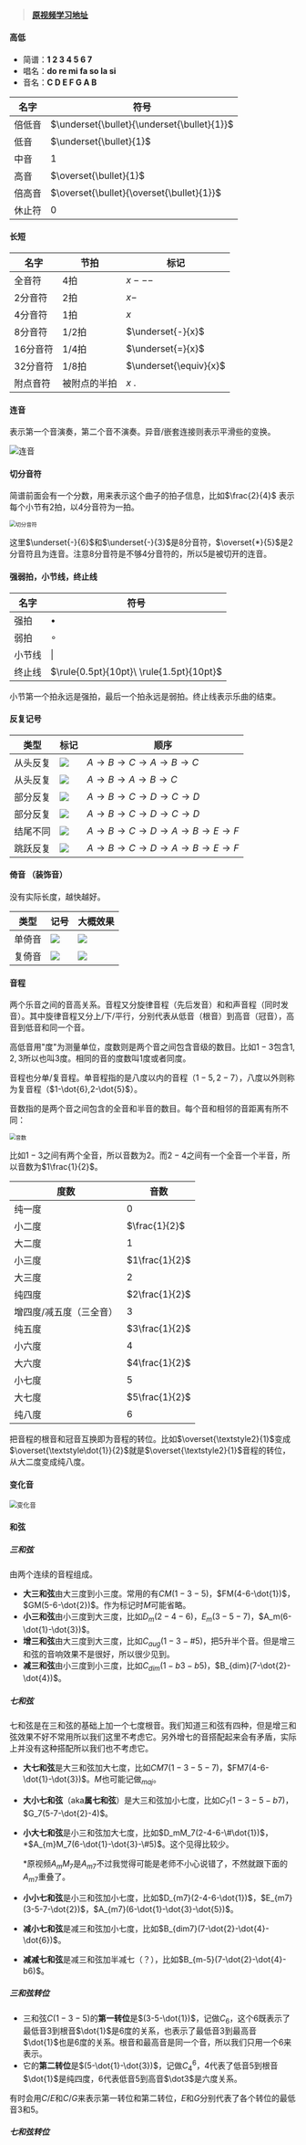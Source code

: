 

> #### [原视频学习地址](https://www.bilibili.com/video/BV1jW411J765)

#### 高低

- 简谱：**1   2   3   4  5  6  7**
- 唱名：**do re mi fa so la si**
- 音名：**C   D  E   F  G  A  B**

| 名字   | 符号                                        |
| ------ | ------------------------------------------- |
| 倍低音 | $\underset{\bullet}{\underset{\bullet}{1}}$ |
| 低音   | $\underset{\bullet}{1}$                     |
| 中音   | $1$                                         |
| 高音   | $\overset{\bullet}{1}$                      |
| 倍高音 | $\overset{\bullet}{\overset{\bullet}{1}}$   |
| 休止符 | 0                                           |

#### 长短

| 名字     | 节拍         | 标记                   |
| -------- | ------------ | ---------------------- |
| 全音符   | 4拍          | $x---$                 |
| 2分音符  | 2拍          | $x-$                   |
| 4分音符  | 1拍          | $x$                    |
| 8分音符  | 1/2拍        | $\underset{-}{x}$      |
| 16分音符 | 1/4拍        | $\underset{=}{x}$      |
| 32分音符 | 1/8拍        | $\underset{\equiv}{x}$ |
| 附点音符 | 被附点的半拍 | $x\ .$                 |

#### 连音

表示第一个音演奏，第二个音不演奏。异音/嵌套连接则表示平滑些的变换。

![连音](../images/music/screenshot-www.bilibili.com-2020.06.19-11_38_10.png)

#### 切分音符

简谱前面会有一个分数，用来表示这个曲子的拍子信息，比如$\frac{2}{4}$ 表示每个小节有2拍，以4分音符为一拍。

<img src="../images/music/screenshot-www.bilibili.com-2020.06.19-11_49_22.png" alt="切分音符" style="zoom:67%;" />

这里$\underset{-}{6}$和$\underset{-}{3}$是8分音符，$\overset{*}{5}$是2分音符且为连音。注意8分音符是不够4分音符的，所以5是被切开的连音。

#### 强弱拍，小节线，终止线

| 名字   | 符号                                     |
| ------ | ---------------------------------------- |
| 强拍   | $\bullet$                                |
| 弱拍   | $\circ$                                  |
| 小节线 | \|                                       |
| 终止线 | $\rule{0.5pt}{10pt}\ \rule{1.5pt}{10pt}$ |

小节第一个拍永远是强拍，最后一个拍永远是弱拍。终止线表示乐曲的结束。

#### 反复记号

| 类型     | 标记                                                         | 顺序                                                         |
| -------- | ------------------------------------------------------------ | ------------------------------------------------------------ |
| 从头反复 | <img src="../images/music/screenshot-www.bilibili.com-2020.06.20-09_42_51.png"  /> | $A\rightarrow B\rightarrow C\rightarrow A\rightarrow B\rightarrow C$ |
| 从头反复 | ![](../images/music/screenshot-www.bilibili.com-2020.06.20-09_45_19.png) | $A\rightarrow B\rightarrow A\rightarrow B\rightarrow C$      |
| 部分反复 | ![](../images/music/screenshot-www.bilibili.com-2020.06.20-09_47_51.png) | $A\rightarrow B\rightarrow C\rightarrow D\rightarrow C\rightarrow D$ |
| 部分反复 | ![](../images/music/screenshot-www.bilibili.com-2020.06.20-09_49_12.png) | $A\rightarrow B\rightarrow C\rightarrow D\rightarrow C\rightarrow D$ |
| 结尾不同 | ![](../images/music/screenshot-www.bilibili.com-2020.06.20-09_50_07.png) | $A\rightarrow B\rightarrow C\rightarrow D\rightarrow A\rightarrow B\rightarrow E\rightarrow F$ |
| 跳跃反复 | ![](../images/music/screenshot-www.bilibili.com-2020.06.20-09_50_55.png) | $A\rightarrow B\rightarrow C\rightarrow D\rightarrow A\rightarrow B\rightarrow E\rightarrow F$ |

#### 倚音 （装饰音）

没有实际长度，越快越好。

| 类型   | 记号                                                         | 大概效果                                                     |
| ------ | ------------------------------------------------------------ | ------------------------------------------------------------ |
| 单倚音 | ![](../images/music/screenshot-www.bilibili.com-2020.06.20-09_54_34.png) | ![](../images/music/screenshot-www.bilibili.com-2020.06.20-09_56_53.png) |
| 复倚音 | ![](../images/music/screenshot-www.bilibili.com-2020.06.20-09_56_14.png) | ![](../images/music/screenshot-www.bilibili.com-2020.06.20-09_57_30.png) |

#### 音程

两个乐音之间的音高关系。音程又分旋律音程（先后发音）和和声音程（同时发音）。其中旋律音程又分上/下/平行，分别代表从低音（根音）到高音（冠音），高音到低音和同一个音。

高低音用"度"为测量单位，度数则是两个音之间包含音级的数目。比如$1-3$包含$1,2,3$所以也叫$3$度。相同的音的度数叫$1$度或者同度。

音程也分单/复音程。单音程指的是八度以内的音程（$1-5,2-7$），八度以外则称为复音程（$1-\dot{6},2-\dot{5}$）。

音数指的是两个音之间包含的全音和半音的数目。每个音和相邻的音距离有所不同：

<img src="../images/music/screenshot-www.bilibili.com-2020.06.20-11_15_25.png" alt="音数" style="zoom:67%;" />

比如$1-3$之间有两个全音，所以音数为$2$。而$2-4$之间有一个全音一个半音，所以音数为$1\frac{1}{2}$。

| 度数                    | 音数           |
| ----------------------- | -------------- |
| 纯一度                  | $0$            |
| 小二度                  | $\frac{1}{2}$  |
| 大二度                  | $1$            |
| 小三度                  | $1\frac{1}{2}$ |
| 大三度                  | $2$            |
| 纯四度                  | $2\frac{1}{2}$ |
| 增四度/减五度（三全音） | $3$            |
| 纯五度                  | $3\frac{1}{2}$ |
| 小六度                  | $4$            |
| 大六度                  | $4\frac{1}{2}$ |
| 小七度                  | $5$            |
| 大七度                  | $5\frac{1}{2}$ |
| 纯八度                  | $6$            |

把音程的根音和冠音互换即为音程的转位。比如$\overset{\textstyle2}{1}$变成$\overset{\textstyle\dot{1}}{2}$就是$\overset{\textstyle2}{1}$音程的转位，从大二度变成纯八度。

#### 变化音

<img src="../images/music/screenshot-www.bilibili.com-2020.06.21-11_19_51.png" alt="变化音" style="zoom:80%;" />

#### 和弦

##### **三和弦**

由两个连续的音程组成。

- **大三和弦**由大三度到小三度。常用的有$CM(1-3-5)$，$FM(4-6-\dot{1})$，$GM(5-6-\dot{2})$。作为标记时$M$可能省略。
- **小三和弦**由小三度到大三度，比如$D_m(2-4-6)$，$E_m(3-5-7)$，$A_m(6-\dot{1}-\dot{3})$。
- **增三和弦**由大三度到大三度，比如$C_{aug}(1-3-\#5)$，把$5$升半个音。但是增三和弦的音响效果不是很好，所以很少见到。
- **减三和弦**由小三度到小三度，比如$C_{dim}(1-b3-b5)$，$B_{dim}(7-\dot{2}-\dot{4})$。

##### 七和弦

七和弦是在三和弦的基础上加一个七度根音。我们知道三和弦有四种，但是增三和弦效果不好不常用所以我们这里不考虑它。另外增七的音搭配起来会有矛盾，实际上并没有这种搭配所以我们也不考虑它。

- **大七和弦**是大三和弦加大七度，比如$CM7(1-3-5-7)$，$FM7(4-6-\dot{1}-\dot{3})$。$M$也可能记做$_{maj}$。

- **大小七和弦**（aka**属七和弦**）是大三和弦加小七度，比如$C_7(1-3-5-b7)$，$G_7(5-7-\dot{2}-4)$。

- **小大七和弦**是小三和弦加大七度，比如$D_mM_7(2-4-6-\#\dot{1})$，*$A_{m}M_7(6-\dot{1}-\dot{3}-\#5)$。这个见得比较少。

  *原视频$A_mM_7$是$A_{m7}$不过我觉得可能是老师不小心说错了，不然就跟下面的$A_{m7}$重叠了。

- **小小七和弦**是小三和弦加小七度，比如$D_{m7}(2-4-6-\dot{1})$，$E_{m7}(3-5-7-\dot{2})$，$A_{m7}(6-\dot{1}-\dot{3}-\dot{5})$。

- **减小七和弦**是减三和弦加小七度，比如$B_{dim7}(7-\dot{2}-\dot{4}-\dot{6})$。

- **减减七和弦**是减三和弦加半减七（？），比如$B_{m-5}(7-\dot{2}-\dot{4}-b6)$。

##### 三和弦转位

- 三和弦$C(1-3-5)$的**第一转位**是$(3-5-\dot{1})$，记做$C_6$，这个$6$既表示了最低音$3$到根音$\dot{1}$是$6$度的关系，也表示了最低音$3$到最高音$\dot{1}$也是$6$度的关系。根音和最高音是同一个音，所以我们只用一个$6$来表示。
- 它的**第二转位**是$(5-\dot{1}-\dot{3})$，记做$C_4^6$，$4$代表了低音$5$到根音$\dot{1}$是纯四度，$6$代表低音$5$到高音$\dot3$是六度关系。

有时会用$C/E$和$C/G$来表示第一转位和第二转位，$E$和$G$分别代表了各个转位的最低音$3$和$5$。

##### 七和弦转位



